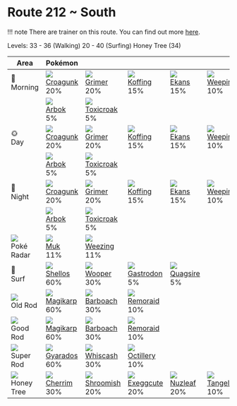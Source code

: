 # Route 212 ~ South

!!! note
    There are trainer on this route. You can find out more [here](../../trainer_changes/route_212__south/).

Levels: 33 - 36 (Walking) 20 - 40 (Surfing) Honey Tree (34)

Area                           | Pokémon                         | &nbsp;                           | &nbsp;                           | &nbsp;                         | &nbsp;                            | &nbsp;                        | 
---                            | ---                             | ---                              | ---                              | ---                            | ---                               | ---                           | 
🌅<br>Morning                   | ![][453]<br> [Croagunk]<br> 20% | ![][088]<br> [Grimer]<br> 20%    | ![][109]<br> [Koffing]<br> 15%   | ![][023]<br> [Ekans]<br> 15%   | ![][070]<br> [Weepinbell]<br> 10% | ![][271]<br> [Lombre]<br> 10% | 
&nbsp;                         | ![][024]<br> [Arbok]<br> 5%     | ![][454]<br> [Toxicroak]<br> 5%  | &nbsp;                           | &nbsp;                         | &nbsp;                            | &nbsp;                        | 
🌞<br>Day                       | ![][453]<br> [Croagunk]<br> 20% | ![][088]<br> [Grimer]<br> 20%    | ![][109]<br> [Koffing]<br> 15%   | ![][023]<br> [Ekans]<br> 15%   | ![][070]<br> [Weepinbell]<br> 10% | ![][271]<br> [Lombre]<br> 10% | 
&nbsp;                         | ![][024]<br> [Arbok]<br> 5%     | ![][454]<br> [Toxicroak]<br> 5%  | &nbsp;                           | &nbsp;                         | &nbsp;                            | &nbsp;                        | 
🌙<br>Night                     | ![][453]<br> [Croagunk]<br> 20% | ![][088]<br> [Grimer]<br> 20%    | ![][109]<br> [Koffing]<br> 15%   | ![][023]<br> [Ekans]<br> 15%   | ![][070]<br> [Weepinbell]<br> 10% | ![][271]<br> [Lombre]<br> 10% | 
&nbsp;                         | ![][024]<br> [Arbok]<br> 5%     | ![][454]<br> [Toxicroak]<br> 5%  | &nbsp;                           | &nbsp;                         | &nbsp;                            | &nbsp;                        | 
![][poke-radar]<br> Poké Radar | ![][089]<br> [Muk]<br> 11%      | ![][110]<br> [Weezing]<br> 11%   | &nbsp;                           | &nbsp;                         | &nbsp;                            | &nbsp;                        | 
🌊<br> Surf                     | ![][422]<br> [Shellos]<br> 60%  | ![][194]<br> [Wooper]<br> 30%    | ![][423]<br> [Gastrodon]<br> 5%  | ![][195]<br> [Quagsire]<br> 5% | &nbsp;                            | &nbsp;                        | 
![][old-rod]<br> Old Rod       | ![][129]<br> [Magikarp]<br> 60% | ![][339]<br> [Barboach]<br> 30%  | ![][223]<br> [Remoraid]<br> 10%  | &nbsp;                         | &nbsp;                            | &nbsp;                        | 
![][good-rod]<br> Good Rod     | ![][129]<br> [Magikarp]<br> 60% | ![][339]<br> [Barboach]<br> 30%  | ![][223]<br> [Remoraid]<br> 10%  | &nbsp;                         | &nbsp;                            | &nbsp;                        | 
![][super-rod]<br> Super Rod   | ![][130]<br> [Gyarados]<br> 60% | ![][340]<br> [Whiscash]<br> 30%  | ![][224]<br> [Octillery]<br> 10% | &nbsp;                         | &nbsp;                            | &nbsp;                        | 
![][honey]<br> Honey Tree      | ![][421]<br> [Cherrim]<br> 30%  | ![][285]<br> [Shroomish]<br> 20% | ![][102]<br> [Exeggcute]<br> 20% | ![][274]<br> [Nuzleaf]<br> 20% | ![][114]<br> [Tangela]<br> 10%    | &nbsp;                        | 

[Ekans]: ../../pokemon_changes/023/
[Arbok]: ../../pokemon_changes/024/
[Weepinbell]: ../../pokemon_changes/070/
[Grimer]: ../../pokemon_changes/088/
[Muk]: ../../pokemon_changes/089/
[Exeggcute]: ../../pokemon_changes/102/
[Koffing]: ../../pokemon_changes/109/
[Weezing]: ../../pokemon_changes/110/
[Tangela]: ../../pokemon_changes/114/
[Magikarp]: ../../pokemon_changes/129/
[Gyarados]: ../../pokemon_changes/130/
[Wooper]: ../../pokemon_changes/194/
[Quagsire]: ../../pokemon_changes/195/
[Remoraid]: ../../pokemon_changes/223/
[Octillery]: ../../pokemon_changes/224/
[Lombre]: ../../pokemon_changes/271/
[Nuzleaf]: ../../pokemon_changes/274/
[Shroomish]: ../../pokemon_changes/285/
[Barboach]: ../../pokemon_changes/339/
[Whiscash]: ../../pokemon_changes/340/
[Cherrim]: ../../pokemon_changes/421/
[Shellos]: ../../pokemon_changes/422/
[Gastrodon]: ../../pokemon_changes/423/
[Croagunk]: ../../pokemon_changes/453/
[Toxicroak]: ../../pokemon_changes/454/
[good-rod]: ../img/items/good-rod.png
[honey]: ../img/items/honey.png
[old-rod]: ../img/items/old-rod.png
[poke-radar]: ../img/items/poke-radar.png
[super-rod]: ../img/items/super-rod.png
[023]: ../img/pokemon/023.png
[024]: ../img/pokemon/024.png
[070]: ../img/pokemon/070.png
[088]: ../img/pokemon/088.png
[089]: ../img/pokemon/089.png
[102]: ../img/pokemon/102.png
[109]: ../img/pokemon/109.png
[110]: ../img/pokemon/110.png
[114]: ../img/pokemon/114.png
[129]: ../img/pokemon/129.png
[130]: ../img/pokemon/130.png
[194]: ../img/pokemon/194.png
[195]: ../img/pokemon/195.png
[223]: ../img/pokemon/223.png
[224]: ../img/pokemon/224.png
[271]: ../img/pokemon/271.png
[274]: ../img/pokemon/274.png
[285]: ../img/pokemon/285.png
[339]: ../img/pokemon/339.png
[340]: ../img/pokemon/340.png
[421]: ../img/pokemon/421.png
[422]: ../img/pokemon/422.png
[423]: ../img/pokemon/423.png
[453]: ../img/pokemon/453.png
[454]: ../img/pokemon/454.png
